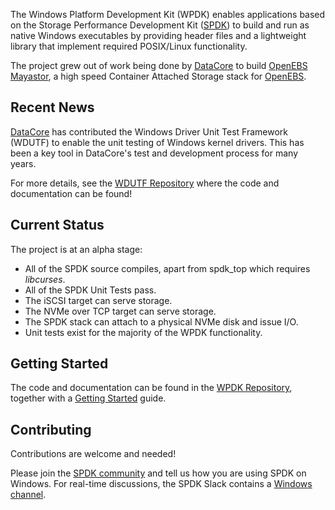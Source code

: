 The Windows Platform Development Kit (WPDK) enables applications based on the Storage Performance Development Kit ([SPDK](http://www.spdk.io)) to build and run as native Windows executables by providing header files and a lightweight library that implement required POSIX/Linux functionality.

The project grew out of work being done by [DataCore](https://datacore.com/) to build [OpenEBS Mayastor](https://github.com/openebs/mayastor), a high speed Container Attached Storage stack for [OpenEBS](https://openebs.io/).

## Recent News

[DataCore](https://datacore.com) has contributed the Windows Driver Unit Test Framework (WDUTF) to enable the unit testing of Windows kernel drivers. This has been a key tool in DataCore's test and development process for many years.

For more details, see the [WDUTF Repository](https://github.com/wpdk/wdutf) where the code and documentation can be found!

## Current Status

The project is at an alpha stage:

* All of the SPDK source compiles, apart from spdk_top which requires *libcurses*.
* All of the SPDK Unit Tests pass.
* The iSCSI target can serve storage.
* The NVMe over TCP target can serve storage.
* The SPDK stack can attach to a physical NVMe disk and issue I/O.
* Unit tests exist for the majority of the WPDK functionality.

## Getting Started

The code and documentation can be found in the [WPDK Repository](https://github.com/wpdk/wpdk),
together with a [Getting Started](https://github.com/wpdk/wpdk#start) guide.

## Contributing

Contributions are welcome and needed!

Please join the [SPDK community](https://spdk.io/community) and tell us how you are using SPDK on Windows.
For real-time discussions, the SPDK Slack contains a [Windows channel](https://spdk-team.slack.com/archives/C01Q700GPGU).

